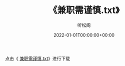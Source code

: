 ﻿---
title:  《兼职需谨慎.txt》
date:   2022-01-01T00:00:00+00:00
author: 听松阁
layout: post
permalink: /兼职需谨慎/
categories: 小说
tags: [小说]
---

点击《 [兼职需谨慎.txt](http://img.660000.xyz/bookstukust/book/bntxt/10/兼职需谨慎.txt)》进行下载